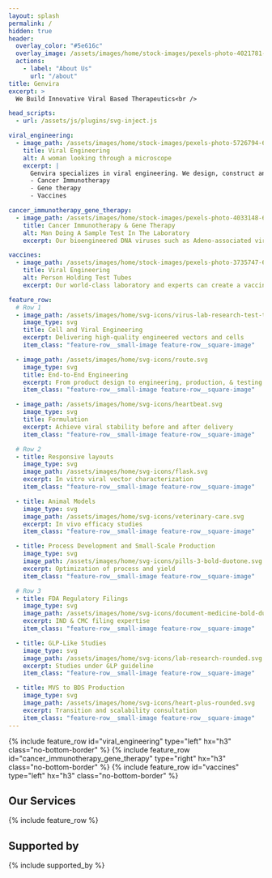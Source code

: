 ```yaml
---
layout: splash
permalink: /
hidden: true
header:
  overlay_color: "#5e616c"
  overlay_image: /assets/images/home/stock-images/pexels-photo-4021781-1920.webp
  actions:
    - label: "About Us"
      url: "/about"
title: Genvira
excerpt: >
  We Build Innovative Viral Based Therapeutics<br />

head_scripts:
  - url: /assets/js/plugins/svg-inject.js

viral_engineering:
  - image_path: /assets/images/home/stock-images/pexels-photo-5726794-600.webp
    title: Viral Engineering
    alt: A woman looking through a microscope 
    excerpt: |
      Genvira specializes in viral engineering. We design, construct and characterize customized RNA/DNA viruses which are non-pathogenic, long term stability and have low immunogenicity and high transduction efficiency. These viruses are utilized in:
      - Cancer Immunotherapy
      - Gene therapy
      - Vaccines

cancer_immunotherapy_gene_therapy:
  - image_path: /assets/images/home/stock-images/pexels-photo-4033148-600.webp
    title: Cancer Immunotherapy & Gene Therapy
    alt: Man Doing A Sample Test In The Laboratory 
    excerpt: Our bioengineered DNA viruses such as Adeno-associated viruses (AAVs) and Myxoma viruses are used to help deliver genes of interest into target mammalian cells and tissues which then generates new instructions for the cells to control the progression of diseases such as cancers, retinal disorders, etc. We also conduct a wide range of functional bioassays to screen and test the potency and immunogenicity of our bioengineered viruses.

vaccines:
  - image_path: /assets/images/home/stock-images/pexels-photo-3735747-600.webp
    title: Viral Engineering
    alt: Person Holding Test Tubes
    excerpt: Our world-class laboratory and experts can create a vaccine for all your research and clinical needs. For example, because our SARS CoV-2 pseudoviruses don’t replicate, they are safe and can easily be applicable in vitro and in vivo studies by researchers who don’t have BSL3 and BSL laboratories.

feature_row:
  # Row 1
  - image_path: /assets/images/home/svg-icons/virus-lab-research-test-tube.svg
    image_type: svg
    title: Cell and Viral Engineering
    excerpt: Delivering high-quality engineered vectors and cells
    item_class: "feature-row__small-image feature-row__square-image"

  - image_path: /assets/images/home/svg-icons/route.svg
    image_type: svg
    title: End-to-End Engineering
    excerpt: From product design to engineering, production, & testing
    item_class: "feature-row__small-image feature-row__square-image"

  - image_path: /assets/images/home/svg-icons/heartbeat.svg
    image_type: svg
    title: Formulation
    excerpt: Achieve viral stability before and after delivery
    item_class: "feature-row__small-image feature-row__square-image"

  # Row 2
  - title: Responsive layouts
    image_type: svg
    image_path: /assets/images/home/svg-icons/flask.svg
    excerpt: In vitro viral vector characterization
    item_class: "feature-row__small-image feature-row__square-image"

  - title: Animal Models
    image_type: svg
    image_path: /assets/images/home/svg-icons/veterinary-care.svg
    excerpt: In vivo efficacy studies
    item_class: "feature-row__small-image feature-row__square-image"

  - title: Process Development and Small-Scale Production
    image_type: svg
    image_path: /assets/images/home/svg-icons/pills-3-bold-duotone.svg
    excerpt: Optimization of process and yield
    item_class: "feature-row__small-image feature-row__square-image"

  # Row 3
  - title: FDA Regulatory Filings
    image_type: svg
    image_path: /assets/images/home/svg-icons/document-medicine-bold-duotone.svg
    excerpt: IND & CMC filing expertise
    item_class: "feature-row__small-image feature-row__square-image"

  - title: GLP-Like Studies
    image_type: svg
    image_path: /assets/images/home/svg-icons/lab-research-rounded.svg
    excerpt: Studies under GLP guideline
    item_class: "feature-row__small-image feature-row__square-image"

  - title: MVS to BDS Production
    image_type: svg
    image_path: /assets/images/home/svg-icons/heart-plus-rounded.svg
    excerpt: Transition and scalability consultation
    item_class: "feature-row__small-image feature-row__square-image"
---
```


<!-- Three images section -->
{% include feature_row
  id="viral_engineering"
  type="left"
  hx="h3"
  class="no-bottom-border"
%}
{% include feature_row
  id="cancer_immunotherapy_gene_therapy"
  type="right"
  hx="h3"
  class="no-bottom-border"
%}
{% include feature_row
  id="vaccines"
  type="left"
  hx="h3"
  class="no-bottom-border"
%}
<!-- End Three images section -->

## Our Services
{% include feature_row %}

## Supported by
{% include supported_by %}
